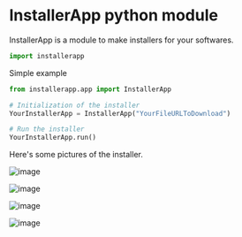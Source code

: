 # InstallerApp python module

InstallerApp is a module to make installers for your softwares.
```python
import installerapp
```

Simple example
```python
from installerapp.app import InstallerApp

# Initialization of the installer
YourInstallerApp = InstallerApp("YourFileURLToDownload")

# Run the installer
YourInstallerApp.run()
```

Here's some pictures of the installer.

![image](https://user-images.githubusercontent.com/69415374/119158062-19ef5080-ba56-11eb-82b0-ae06c84878f9.png)

![image](https://user-images.githubusercontent.com/69415374/119157940-fa582800-ba55-11eb-9147-7374062f6c59.png)

![image](https://user-images.githubusercontent.com/69415374/119157986-05ab5380-ba56-11eb-8e25-6c754244c739.png)

![image](https://user-images.githubusercontent.com/69415374/119158036-122fac00-ba56-11eb-89db-f46a7a8525a8.png)


